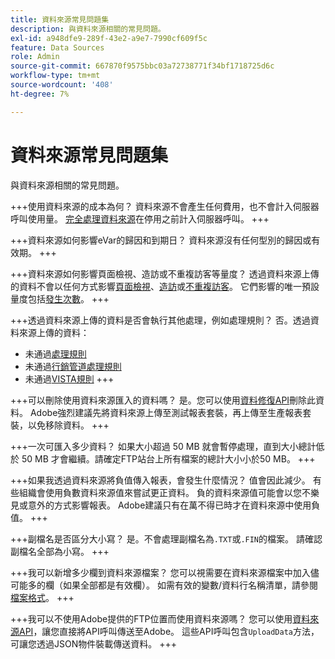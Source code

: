 ```yaml
---
title: 資料來源常見問題集
description: 與資料來源相關的常見問題。
exl-id: a948dfe9-289f-43e2-a9e7-7990cf609f5c
feature: Data Sources
role: Admin
source-git-commit: 667870f9575bbc03a72738771f34bf1718725d6c
workflow-type: tm+mt
source-wordcount: '408'
ht-degree: 7%

---
```


# 資料來源常見問題集

與資料來源相關的常見問題。

+++使用資料來源的成本為何？
資料來源不會產生任何費用，也不會計入伺服器呼叫使用量。 [完全處理資料來源](full-processing-eol.md)在停用之前計入伺服器呼叫。
+++

+++資料來源如何影響eVar的歸因和到期日？
資料來源沒有任何型別的歸因或有效期。
+++

+++資料來源如何影響頁面檢視、造訪或不重複訪客等量度？
透過資料來源上傳的資料不會以任何方式影響[頁面檢視](/help/components/metrics/page-views.md)、[造訪](/help/components/metrics/visits.md)或[不重複訪客](/help/components/metrics/unique-visitors.md)。 它們影響的唯一預設量度包括[發生次數](/help/components/metrics/occurrences.md)。
+++

+++透過資料來源上傳的資料是否會執行其他處理，例如處理規則？
否。透過資料來源上傳的資料：

* 未通過[處理規則](/help/admin/admin/c-manage-report-suites/c-edit-report-suites/general/processing-rules/pr-overview.md)
* 未通過[行銷管道處理規則](/help/admin/admin/c-manage-report-suites/c-edit-report-suites/marketing-channels/c-rules.md)
* 未通過[VISTA規則](/help/technotes/vista.md)
+++

+++可以刪除使用資料來源匯入的資料嗎？
是。您可以使用[資料修復API](https://developer.adobe.com/analytics-apis/docs/2.0/guides/endpoints/data-repair/)刪除此資料。 Adobe強烈建議先將資料來源上傳至測試報表套裝，再上傳至生產報表套裝，以免移除資料。
+++

+++一次可匯入多少資料？
如果大小超過 50 MB 就會暫停處理，直到大小總計低於 50 MB 才會繼續。請確定FTP站台上所有檔案的總計大小小於50 MB。
+++

+++如果我透過資料來源將負值傳入報表，會發生什麼情況？
值會因此減少。 有些組織會使用負數資料來源值來嘗試更正資料。 負的資料來源值可能會以您不樂見或意外的方式影響報表。 Adobe建議只有在萬不得已時才在資料來源中使用負值。
+++

+++副檔名是否區分大小寫？
是。不會處理副檔名為`.TXT`或`.FIN`的檔案。 請確認副檔名全部為小寫。
+++

+++我可以新增多少欄到資料來源檔案？
您可以視需要在資料來源檔案中加入儘可能多的欄（如果全部都是有效欄）。 如需有效的變數/資料行名稱清單，請參閱[檔案格式](file-format.md)。
+++

+++我可以不使用Adobe提供的FTP位置而使用資料來源嗎？
您可以使用[資料來源API](https://developer.adobe.com/analytics-apis/docs/1.4/guides/data-sources/)，讓您直接將API呼叫傳送至Adobe。 這些API呼叫包含`UploadData`方法，可讓您透過JSON物件裝載傳送資料。
+++
